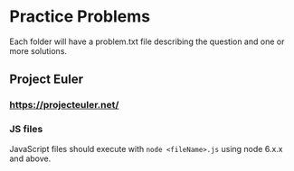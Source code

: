 # Practice Problems
Each folder will have a problem.txt file describing the question and one or more solutions. 

## Project Euler
### https://projecteuler.net/


### JS files 
JavaScript files should execute with `node <fileName>.js` using node 6.x.x and above.
